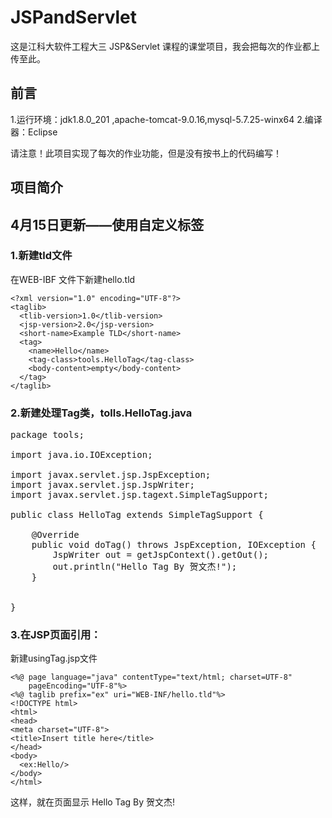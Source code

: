# JSPandServlet

这是江科大软件工程大三 JSP&Servlet 课程的课堂项目，我会把每次的作业都上传至此。

## 前言
1.运行环境：jdk1.8.0_201 ,apache-tomcat-9.0.16,mysql-5.7.25-winx64
2.编译器：Eclipse

请注意！此项目实现了每次的作业功能，但是没有按书上的代码编写！

## 项目简介

## 4月15日更新——使用自定义标签
### 1.新建tld文件
在WEB-IBF 文件下新建hello.tld

```
<?xml version="1.0" encoding="UTF-8"?>
<taglib>
  <tlib-version>1.0</tlib-version>
  <jsp-version>2.0</jsp-version>
  <short-name>Example TLD</short-name>
  <tag>
    <name>Hello</name>
    <tag-class>tools.HelloTag</tag-class>
    <body-content>empty</body-content>
  </tag>
</taglib>
```
### 2.新建处理Tag类，tolls.HelloTag.java

<pre name="code" class="java">
package tools;

import java.io.IOException;

import javax.servlet.jsp.JspException;
import javax.servlet.jsp.JspWriter;
import javax.servlet.jsp.tagext.SimpleTagSupport;

public class HelloTag extends SimpleTagSupport {

	@Override
	public void doTag() throws JspException, IOException {
		JspWriter out = getJspContext().getOut();
	    out.println("Hello Tag By 贺文杰!");
	}
	

}
</pre>

### 3.在JSP页面引用：
新建usingTag.jsp文件

```
<%@ page language="java" contentType="text/html; charset=UTF-8"
    pageEncoding="UTF-8"%>
<%@ taglib prefix="ex" uri="WEB-INF/hello.tld"%>
<!DOCTYPE html>
<html>
<head>
<meta charset="UTF-8">
<title>Insert title here</title>
</head>
<body>
  <ex:Hello/>
</body>
</html>
```

这样，就在页面显示 Hello Tag By 贺文杰!
